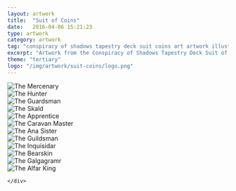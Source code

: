 ```yaml
---
layout: artwork
title:  "Suit of Coins"
date:   2016-04-06 15:21:23
type: artwork
category: artwork
tag: "conspiracy of shadows tapestry deck suit coins art artwork illustration"
excerpt: "Artwork from the Conspiracy of Shadows Tapestry Deck Suit of Coins, a themed take on the traditional tarot deck."
theme: "tertiary"
logo: "/img/artwork/suit-coins/logo.png"
---
```

<div class="image-container">
	<div class="wrapper">
		<section class="artwork">
			<img src="/img/artwork/suit-coins/01-theMercenary.jpg" alt="The Mercenary"/>		
		</section>
		<section class="artwork">
			<img src="/img/artwork/suit-coins/02-theHunter.jpg" alt="The Hunter"/>		
		</section>
		<section class="artwork">
			<img src="/img/artwork/suit-coins/03-theGuardsman.jpg" alt="The Guardsman"/>		
		</section>
		<section class="artwork">
			<img src="/img/artwork/suit-coins/04-theSkald.jpg" alt="The Skald"/>		
		</section>
		<section class="artwork">
			<img src="/img/artwork/suit-coins/05-theApprentice.jpg" alt="The Apprentice"/>		
		</section>
		<section class="artwork">
			<img src="/img/artwork/suit-coins/06-theCaravanMaster.jpg" alt="The Caravan Master"/>		
		</section>
		<section class="artwork">
			<img src="/img/artwork/suit-coins/07-theAnaSister.jpg" alt="The Ana Sister"/>		
		</section>
		<section class="artwork">
			<img src="/img/artwork/suit-coins/08-theGuildsman.jpg" alt="The Guildsman"/>		
		</section>
		<section class="artwork">
			<img src="/img/artwork/suit-coins/09-theInquisidar.jpg" alt="The Inquisidar"/>		
		</section>
		<section class="artwork">
			<img src="/img/artwork/suit-coins/10-theBearskin.jpg" alt="The Bearskin"/>		
		</section>
		<section class="artwork">
			<img src="/img/artwork/suit-coins/11-theGalgagramr.jpg" alt="The Galgagramr"/>		
		</section>
		<section class="artwork">
			<img src="/img/artwork/suit-coins/12-theAlfarKing.jpg" alt="The Alfar King"/>		
		</section>

	</div>
</div>